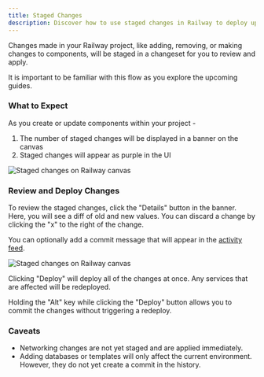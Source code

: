 ```yaml
---
title: Staged Changes
description: Discover how to use staged changes in Railway to deploy updates gradually.
---
```


Changes made in your Railway project, like adding, removing, or making changes to components, will be staged in a changeset for you to review and apply.

It is important to be familiar with this flow as you explore the upcoming guides.

### What to Expect

As you create or update components within your project -

1. The number of staged changes will be displayed in a banner on the canvas
2. Staged changes will appear as purple in the UI

<Image src="https://res.cloudinary.com/railway/image/upload/v1743124679/docs/what-to-expect_dqinwd.png"
            alt="Staged changes on Railway canvas"
            layout="responsive"
            width={1400} height={720} quality={100} />

### Review and Deploy Changes

To review the staged changes, click the "Details" button in the banner.  Here, you will see a diff of old and new values.  You can discard a change by clicking the "x" to the right of the change.

You can optionally add a commit message that will appear in the [activity feed](/guides/projects#viewing-recent-activity).
 
<Image src="https://res.cloudinary.com/railway/image/upload/v1743123181/docs/changes_qn15ls.png"
            alt="Staged changes on Railway canvas"
            layout="responsive"
            width={1200} height={792} quality={100} />

Clicking "Deploy" will deploy all of the changes at once. Any services that are affected will be redeployed.

Holding the "Alt" key while clicking the "Deploy" button allows you to commit the changes without triggering a redeploy.

### Caveats

- Networking changes are not yet staged and are applied immediately.
- Adding databases or templates will only affect the current environment. However, they do not yet create a commit in the history.
